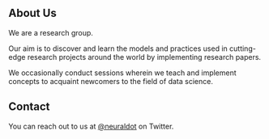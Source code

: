 ## About Us

We are a research group. 

Our aim is to discover and learn the models and practices used in cutting-edge research projects around the world by implementing research papers. 

We occasionally conduct sessions wherein we teach and implement concepts to acquaint newcomers to the field of data science.

## Contact

You can reach out to us at [@neuraldot](https://twitter.com/neuraldot) on Twitter.
